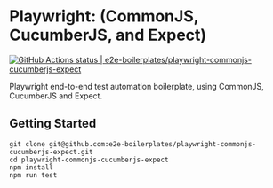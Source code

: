 # Playwright: (CommonJS, CucumberJS, and Expect)

[![GitHub Actions status | e2e-boilerplates/playwright-commonjs-cucumberjs-expect](https://github.com/e2e-boilerplates/playwright-commonjs-cucumberjs-expect/workflows/playwright-commonjs-cucumberjs-expect/badge.svg)](https://github.com/e2e-boilerplates/playwright-commonjs-cucumberjs-expect/actions?workflow=playwright-commonjs-cucumberjs-expect)

Playwright end-to-end test automation boilerplate, using CommonJS, CucumberJS and Expect.

## Getting Started

    git clone git@github.com:e2e-boilerplates/playwright-commonjs-cucumberjs-expect.git
    cd playwright-commonjs-cucumberjs-expect
    npm install
    npm run test

